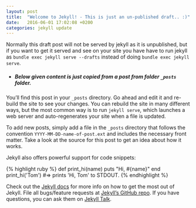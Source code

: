 ```yaml
---
layout: post
title:  "Welcome to Jekyll! - This is just an un-published draft.. :)"
date:   2016-06-01 17:02:08 +0200
categories: jekyll update
---
```

Normally this draft post will not be served by jekyll as it is unpublished, but if you want to get it served and see on your site you have have to run jekyll as ```bundle exec jekyll serve --drafts``` instead of doing ```bundle exec jekyll serve```.

* ##### Below given content is just copied from a post from folder `_posts` folder.

You’ll find this post in your `_posts` directory. Go ahead and edit it and re-build the site to see your changes. You can rebuild the site in many different ways, but the most common way is to run `jekyll serve`, which launches a web server and auto-regenerates your site when a file is updated.

To add new posts, simply add a file in the `_posts` directory that follows the convention `YYYY-MM-DD-name-of-post.ext` and includes the necessary front matter. Take a look at the source for this post to get an idea about how it works.

Jekyll also offers powerful support for code snippets:

{% highlight ruby %}
def print_hi(name)
  puts "Hi, #{name}"
end
print_hi('Tom')
#=> prints 'Hi, Tom' to STDOUT.
{% endhighlight %}

Check out the [Jekyll docs][jekyll-docs] for more info on how to get the most out of Jekyll. File all bugs/feature requests at [Jekyll’s GitHub repo][jekyll-gh]. If you have questions, you can ask them on [Jekyll Talk][jekyll-talk].

[jekyll-docs]: http://jekyllrb.com/docs/home
[jekyll-gh]:   https://github.com/jekyll/jekyll
[jekyll-talk]: https://talk.jekyllrb.com/
